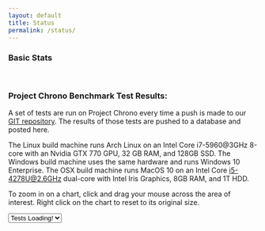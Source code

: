 ```yaml
---
layout: default
title: Status
permalink: /status/
---
```


### Basic Stats

<script type="text/javascript" src="https://www.openhub.net/p/projectchrono/widgets/project_languages?format=js"></script>
<script type="text/javascript" src="https://www.openhub.net/p/projectchrono/widgets/project_factoids_stats?format=js"></script>

<br>

### Project Chrono Benchmark Test Results:
A set of tests are run on Project Chrono every time a push is made to our [GIT repository](https://github.com/projectchrono/chrono). The results of those tests are pushed to a database and posted here.

The Linux build machine runs Arch Linux on an Intel Core i7-5960@3GHz 8-core with an Nvidia GTX 770 GPU, 32 GB RAM, and 128GB SSD.
The Windows build machine uses the same hardware and runs Windows 10 Enterprise.
The OSX build machine runs MacOS 10 on an Intel Core i5-4278U@2.6GHz dual-core with Intel Iris Graphics, 8GB RAM, and 1T HDD.

To zoom in on a chart, click and drag your mouse across the area of interest. Right click on the chart to reset to its original size.

<html>
<body>

<script src="https://code.jquery.com/jquery-2.2.4.min.js" integrity="sha256-BbhdlvQf/xTY9gja0Dq3HiwQF8LaCRTXxZKRutelT44=" crossorigin="anonymous"></script>

<script type="text/javascript" src="https://www.gstatic.com/charts/loader.js"></script>

<select id="test_names" onchange="showTest(value);">
    <option value="default"> Tests Loading! </option>
</select>

<div id="metrics"></div>
<script src="/js/plot_charts.js"></script>
</body>
</html>

<br>

